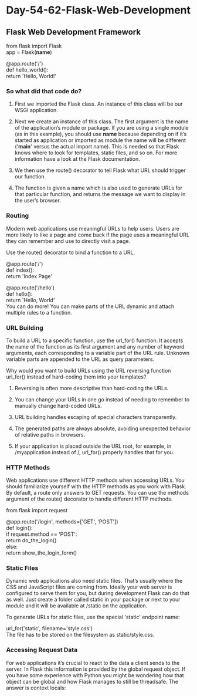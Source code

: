 # Day-54-62-Flask-Web-Development
## Flask Web Development Framework

from flask import Flask  
app = Flask(__name__)  

@app.route('/')  
def hello_world():  
return 'Hello, World!'  

### So what did that code do?

1. First we imported the Flask class. An instance of this class will be our WSGI application.

2. Next we create an instance of this class. The first argument is the name of the application’s module or package. If you are using a single module (as in this example), you should use __name__ because depending on if it’s started as application or imported as module the name will be different ('__main__' versus the actual import name). This is needed so that Flask knows where to look for templates, static files, and so on. For more information have a look at the Flask documentation.

3. We then use the route() decorator to tell Flask what URL should trigger our function.

4. The function is given a name which is also used to generate URLs for that particular function, and returns the message we want to display in the user’s browser.  

### Routing
Modern web applications use meaningful URLs to help users. Users are more likely to like a page and come back if the page uses a meaningful URL they can remember and use to directly visit a page.  

Use the route() decorator to bind a function to a URL.  

@app.route('/')  
def index():  
      return 'Index Page'  
  
@app.route('/hello')  
def hello():  
      return 'Hello, World'  
You can do more! You can make parts of the URL dynamic and attach multiple rules to a function.

### URL Building
To build a URL to a specific function, use the url_for() function. It accepts the name of the function as its first argument and any number of keyword arguments, each corresponding to a variable part of the URL rule. Unknown variable parts are appended to the URL as query parameters.  

Why would you want to build URLs using the URL reversing function url_for() instead of hard-coding them into your templates?  

1. Reversing is often more descriptive than hard-coding the URLs.  

2. You can change your URLs in one go instead of needing to remember to manually change hard-coded URLs.  

3. URL building handles escaping of special characters transparently.  

4. The generated paths are always absolute, avoiding unexpected behavior of relative paths in browsers.  

5. If your application is placed outside the URL root, for example, in /myapplication instead of /, url_for() properly handles that for you.  

### HTTP Methods
Web applications use different HTTP methods when accessing URLs. You should familiarize yourself with the HTTP methods as you work with Flask. By default, a route only answers to GET requests. You can use the methods argument of the route() decorator to handle different HTTP methods.

from flask import request  

@app.route('/login', methods=['GET', 'POST'])  
def login():  
    if request.method == 'POST':  
        return do_the_login()  
    else:  
        return show_the_login_form()
### Static Files
Dynamic web applications also need static files. That’s usually where the CSS and JavaScript files are coming from. Ideally your web server is configured to serve them for you, but during development Flask can do that as well. Just create a folder called static in your package or next to your module and it will be available at /static on the application.  

To generate URLs for static files, use the special 'static' endpoint name:  
 
url_for('static', filename='style.css')  
The file has to be stored on the filesystem as static/style.css.

### Accessing Request Data
For web applications it’s crucial to react to the data a client sends to the server. In Flask this information is provided by the global request object. If you have some experience with Python you might be wondering how that object can be global and how Flask manages to still be threadsafe. The answer is context locals:
